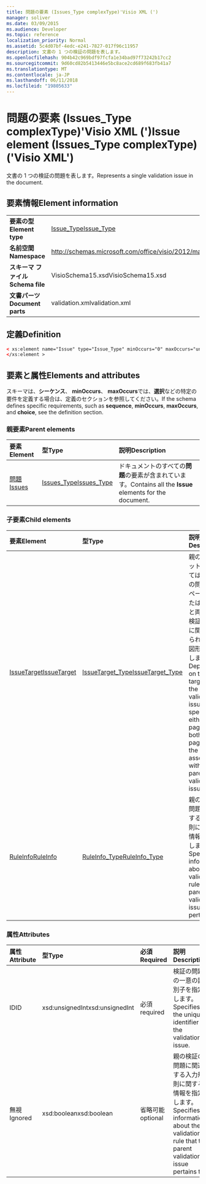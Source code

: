 ```yaml
---
title: 問題の要素 (Issues_Type complexType)'Visio XML (')
manager: soliver
ms.date: 03/09/2015
ms.audience: Developer
ms.topic: reference
localization_priority: Normal
ms.assetid: 5c4d07bf-4edc-e241-7827-017f96c11957
description: 文書の 1 つの検証の問題を表します。
ms.openlocfilehash: 904b42c969bdf97fcfa1e34bad97f73242b17cc2
ms.sourcegitcommit: 9d60cd82b5413446e5bc8ace2cd689f683fb41a7
ms.translationtype: MT
ms.contentlocale: ja-JP
ms.lasthandoff: 06/11/2018
ms.locfileid: "19805633"
---
```

# <a name="issue-element-issuestype-complextype-visio-xml"></a><span data-ttu-id="17222-103">問題の要素 (Issues_Type complexType)'Visio XML (')</span><span class="sxs-lookup"><span data-stu-id="17222-103">Issue element (Issues_Type complexType) ('Visio XML')</span></span>

<span data-ttu-id="17222-104">文書の 1 つの検証の問題を表します。</span><span class="sxs-lookup"><span data-stu-id="17222-104">Represents a single validation issue in the document.</span></span>
  
## <a name="element-information"></a><span data-ttu-id="17222-105">要素情報</span><span class="sxs-lookup"><span data-stu-id="17222-105">Element information</span></span>

|||
|:-----|:-----|
|<span data-ttu-id="17222-106">**要素の型**</span><span class="sxs-lookup"><span data-stu-id="17222-106">**Element type**</span></span> <br/> |[<span data-ttu-id="17222-107">Issue_Type</span><span class="sxs-lookup"><span data-stu-id="17222-107">Issue_Type</span></span>](issue_type-complextypevisio-xml.md) <br/> |
|<span data-ttu-id="17222-108">**名前空間**</span><span class="sxs-lookup"><span data-stu-id="17222-108">**Namespace**</span></span> <br/> |http://schemas.microsoft.com/office/visio/2012/main  <br/> |
|<span data-ttu-id="17222-109">**スキーマ ファイル**</span><span class="sxs-lookup"><span data-stu-id="17222-109">**Schema file**</span></span> <br/> |<span data-ttu-id="17222-110">VisioSchema15.xsd</span><span class="sxs-lookup"><span data-stu-id="17222-110">VisioSchema15.xsd</span></span>  <br/> |
|<span data-ttu-id="17222-111">**文書パーツ**</span><span class="sxs-lookup"><span data-stu-id="17222-111">**Document parts**</span></span> <br/> |<span data-ttu-id="17222-112">validation.xml</span><span class="sxs-lookup"><span data-stu-id="17222-112">validation.xml</span></span>  <br/> |
   
## <a name="definition"></a><span data-ttu-id="17222-113">定義</span><span class="sxs-lookup"><span data-stu-id="17222-113">Definition</span></span>

```XML
< xs:element name="Issue" type="Issue_Type" minOccurs="0" maxOccurs="unbounded" >
</xs:element >
```

## <a name="elements-and-attributes"></a><span data-ttu-id="17222-114">要素と属性</span><span class="sxs-lookup"><span data-stu-id="17222-114">Elements and attributes</span></span>

<span data-ttu-id="17222-115">スキーマは、**シーケンス**、 **minOccurs**、 **maxOccurs**では、**選択**などの特定の要件を定義する場合は、定義のセクションを参照してください。</span><span class="sxs-lookup"><span data-stu-id="17222-115">If the schema defines specific requirements, such as **sequence**, **minOccurs**, **maxOccurs**, and **choice**, see the definition section.</span></span> 
  
### <a name="parent-elements"></a><span data-ttu-id="17222-116">親要素</span><span class="sxs-lookup"><span data-stu-id="17222-116">Parent elements</span></span>

|<span data-ttu-id="17222-117">**要素**</span><span class="sxs-lookup"><span data-stu-id="17222-117">**Element**</span></span>|<span data-ttu-id="17222-118">**型**</span><span class="sxs-lookup"><span data-stu-id="17222-118">**Type**</span></span>|<span data-ttu-id="17222-119">**説明**</span><span class="sxs-lookup"><span data-stu-id="17222-119">**Description**</span></span>|
|:-----|:-----|:-----|
|[<span data-ttu-id="17222-120">問題</span><span class="sxs-lookup"><span data-stu-id="17222-120">Issues</span></span>](issues-element-validation_type-complextypevisio-xml.md) <br/> |[<span data-ttu-id="17222-121">Issues_Type</span><span class="sxs-lookup"><span data-stu-id="17222-121">Issues_Type</span></span>](issues_type-complextypevisio-xml.md) <br/> |<span data-ttu-id="17222-122">ドキュメントのすべての**問題**の要素が含まれています。</span><span class="sxs-lookup"><span data-stu-id="17222-122">Contains all the **Issue** elements for the document.</span></span>  <br/> |
   
### <a name="child-elements"></a><span data-ttu-id="17222-123">子要素</span><span class="sxs-lookup"><span data-stu-id="17222-123">Child elements</span></span>

|<span data-ttu-id="17222-124">**要素**</span><span class="sxs-lookup"><span data-stu-id="17222-124">**Element**</span></span>|<span data-ttu-id="17222-125">**型**</span><span class="sxs-lookup"><span data-stu-id="17222-125">**Type**</span></span>|<span data-ttu-id="17222-126">**説明**</span><span class="sxs-lookup"><span data-stu-id="17222-126">**Description**</span></span>|
|:-----|:-----|:-----|
|[<span data-ttu-id="17222-127">IssueTarget</span><span class="sxs-lookup"><span data-stu-id="17222-127">IssueTarget</span></span>](issuetarget-element-issue_type-complextypevisio-xml.md) <br/> |[<span data-ttu-id="17222-128">IssueTarget_Type</span><span class="sxs-lookup"><span data-stu-id="17222-128">IssueTarget_Type</span></span>](issuetarget_type-complextypevisio-xml.md) <br/> |<span data-ttu-id="17222-129">親のターゲットによっては、検証の問題は、ページ、またはページと両方親の検証の問題に関連付けられている図形を指定します。</span><span class="sxs-lookup"><span data-stu-id="17222-129">Depending on the target of the parent validation issue, specifies either the page, or both the page and the shape, associated with the parent validation issue.</span></span>  <br/> |
|[<span data-ttu-id="17222-130">RuleInfo</span><span class="sxs-lookup"><span data-stu-id="17222-130">RuleInfo</span></span>](ruleinfo-element-issue_type-complextypevisio-xml.md) <br/> |[<span data-ttu-id="17222-131">RuleInfo_Type</span><span class="sxs-lookup"><span data-stu-id="17222-131">RuleInfo_Type</span></span>](ruleinfo_type-complextypevisio-xml.md) <br/> |<span data-ttu-id="17222-132">親の検証の問題に関連する入力規則に関する情報を指定します。</span><span class="sxs-lookup"><span data-stu-id="17222-132">Specifies information about the validation rule that the parent validation issue pertains to.</span></span>  <br/> |
   
### <a name="attributes"></a><span data-ttu-id="17222-133">属性</span><span class="sxs-lookup"><span data-stu-id="17222-133">Attributes</span></span>

|<span data-ttu-id="17222-134">**属性**</span><span class="sxs-lookup"><span data-stu-id="17222-134">**Attribute**</span></span>|<span data-ttu-id="17222-135">**型**</span><span class="sxs-lookup"><span data-stu-id="17222-135">**Type**</span></span>|<span data-ttu-id="17222-136">**必須**</span><span class="sxs-lookup"><span data-stu-id="17222-136">**Required**</span></span>|<span data-ttu-id="17222-137">**説明**</span><span class="sxs-lookup"><span data-stu-id="17222-137">**Description**</span></span>|<span data-ttu-id="17222-138">**使用可能な値**</span><span class="sxs-lookup"><span data-stu-id="17222-138">**Possible values**</span></span>|
|:-----|:-----|:-----|:-----|:-----|
|<span data-ttu-id="17222-139">ID</span><span class="sxs-lookup"><span data-stu-id="17222-139">ID</span></span>  <br/> |<span data-ttu-id="17222-140">xsd:unsignedInt</span><span class="sxs-lookup"><span data-stu-id="17222-140">xsd:unsignedInt</span></span>  <br/> |<span data-ttu-id="17222-141">必須</span><span class="sxs-lookup"><span data-stu-id="17222-141">required</span></span>  <br/> |<span data-ttu-id="17222-142">検証の問題の一意の識別子を指定します。</span><span class="sxs-lookup"><span data-stu-id="17222-142">Specifies the unique identifier of the validation issue.</span></span>  <br/> |<span data-ttu-id="17222-143">Xsd:unsignedInt の値を入力します。</span><span class="sxs-lookup"><span data-stu-id="17222-143">Values of the xsd:unsignedInt type.</span></span>  <br/> |
|<span data-ttu-id="17222-144">無視</span><span class="sxs-lookup"><span data-stu-id="17222-144">Ignored</span></span>  <br/> |<span data-ttu-id="17222-145">xsd:boolean</span><span class="sxs-lookup"><span data-stu-id="17222-145">xsd:boolean</span></span>  <br/> |<span data-ttu-id="17222-146">省略可能</span><span class="sxs-lookup"><span data-stu-id="17222-146">optional</span></span>  <br/> |<span data-ttu-id="17222-147">親の検証の問題に関連する入力規則に関する情報を指定します。</span><span class="sxs-lookup"><span data-stu-id="17222-147">Specifies information about the validation rule that the parent validation issue pertains to.</span></span>  <br/> |<span data-ttu-id="17222-148">Xsd:boolean の値を入力します。</span><span class="sxs-lookup"><span data-stu-id="17222-148">Values of the xsd:boolean type.</span></span>  <br/> |
   

